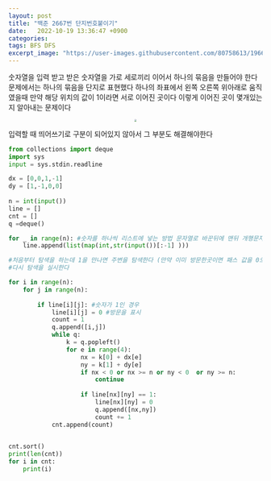 ```yaml
---
layout: post
title: "백준 2667번 단지번호붙이기"
date:   2022-10-19 13:36:47 +0900
categories:
tags: BFS DFS
excerpt_image: "https://user-images.githubusercontent.com/80758613/196603400-117bec0b-d59d-48f7-80d1-6576c7ecdd1f.jpeg"
---
```


숫자열을 입력 받고 받은 숫자열을 가로 세로끼리 이어서 하나의 묶음을 만들어야 한다 문제에서는 하나의 묶음을 단지로 표현했다 하나의 좌표에서 왼쪽 오른쪽 위아래로 움직였을때 만약 해당 위치의 값이 1이라면 서로 이어진 곳이다 이렇게 이어진 곳이 몇개있는지 알아내는 문제이다

<center>
<img src="https://user-images.githubusercontent.com/80758613/196603400-117bec0b-d59d-48f7-80d1-6576c7ecdd1f.jpeg" style="zoom:30%">
</center>


입력할 때 띄어쓰기로 구분이 되어있지 않아서 그 부분도 해결해야한다

``` python
from collections import deque
import sys
input = sys.stdin.readline

dx = [0,0,1,-1]
dy = [1,-1,0,0]
 
n = int(input())
line = []
cnt = []
q =deque()

for _ in range(n): #숫자를 하나씩 리스트에 넣는 방법 문자열로 바꾼뒤에 맨뒤 개행문자를 소거한다
    line.append(list(map(int,str(input())[:-1] )))

#처음부터 탐색을 하는데 1을 만나면 주변을 탐색한다 (만약 이미 방문한곳이면 패스 값을 0으로 바꾼다 ) 1을 주변에 전부 체크한뒤에 돌아오고
#다시 탐색을 실시한다

for i in range(n):
    for j in range(n):
        
        if line[i][j]: #숫자가 1인 경우
            line[i][j] = 0 #방문을 표시
            count = 1
            q.append([i,j])
            while q:
                k = q.popleft()
                for e in range(4):
                    nx = k[0] + dx[e]
                    ny = k[1] + dy[e]
                    if nx < 0 or nx >= n or ny < 0  or ny >= n:
                        continue
                    
                    if line[nx][ny] == 1:
                        line[nx][ny] = 0
                        q.append([nx,ny])
                        count += 1
            cnt.append(count)

            
cnt.sort()
print(len(cnt))
for i in cnt:
    print(i)
                
```

